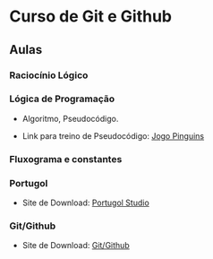 # Curso de Git e Github
## Aulas

### Raciocínio Lógico

### Lógica de Programação

 * Algoritmo, Pseudocódigo.

 * Link para treino de Pseudocódigo: [Jogo Pinguins](https://rachacuca.com.br/jogos/pinguins-numa-fria/)

### Fluxograma e constantes

### Portugol

 * Site de Download: [Portugol Studio](http://lite.acad.univali.br/portugol/)

### Git/Github

 * Site de Download: [Git/Github](https://desktop.github.com/)